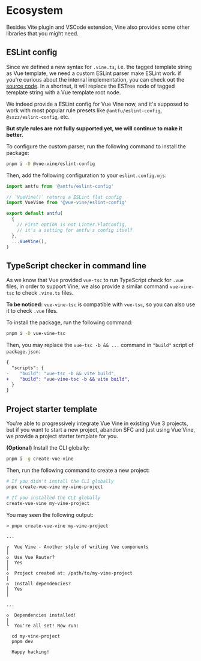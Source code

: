 # Ecosystem

Besides Vite plugin and VSCode extension, Vine also provides some other libraries that you might need.

## ESLint config

Since we defined a new syntax for `.vine.ts`, i.e. the tagged template string as Vue template, we need a custom ESLint parser make ESLint work. if you're curious about the internal implementation, you can check out the [source code](https://github.com/vue-vine/vue-vine/tree/main/packages/eslint-parser). In a shortnut, it will replace the ESTree node of tagged template string with a Vue template root node.

We indeed provide a ESLint config for Vue Vine now, and it's supposed to work with most popular rule presets like `@antfu/eslint-config`, `@sxzz/eslint-config`, etc.

**But style rules are not fully supported yet, we will continue to make it better.**

To configure the custom parser, run the following command to install the package:

```bash
pnpm i -D @vue-vine/eslint-config
```

Then, add the following configuration to your `eslint.config.mjs`:

```js
import antfu from '@antfu/eslint-config'

// `VueVine()` returns a ESLint flat config
import VueVine from '@vue-vine/eslint-config'

export default antfu(
  {
    // First option is not Linter.FlatConfig,
    // it's a setting for antfu's config itself
  },
  ...VueVine(),
)
```

## TypeScript checker in command line

As we know that Vue provided `vue-tsc` to run TypeScript check for `.vue` files, in order to support Vine, we also provide a similar command `vue-vine-tsc` to check `.vine.ts` files.

**To be noticed:** `vue-vine-tsc` is compatible with `vue-tsc`, so you can also use it to check `.vue` files.

To install the package, run the following command:

```bash
pnpm i -D vue-vine-tsc
```

Then, you may replace the `vue-tsc -b && ...` command in `"build"` script of `package.json`:

```diff
{
  "scripts": {
-    "build": "vue-tsc -b && vite build",
+    "build": "vue-vine-tsc -b && vite build",
  }
}
```

## Project starter template

You're able to progressively integrate Vue Vine in existing Vue 3 projects, but if you want to start a new project, abandon SFC and just using Vue Vine, we provide a project starter template for you.

**(Optional)** Install the CLI globally:

```bash
pnpm i -g create-vue-vine
```

Then, run the following command to create a new project:

```bash
# If you didn't install the CLI globally
pnpx create-vue-vine my-vine-project

# If you installed the CLI globally
create-vue-vine my-vine-project
```

You may seen the following output:

```text
> pnpx create-vue-vine my-vine-project

...

┌  Vue Vine - Another style of writing Vue components
│
◇  Use Vue Router?
│  Yes
│
◇  Project created at: /path/to/my-vine-project
│
◇  Install dependencies?
│  Yes
│

...

◇  Dependencies installed!
│
└  You're all set! Now run:

  cd my-vine-project
  pnpm dev

  Happy hacking!
```
